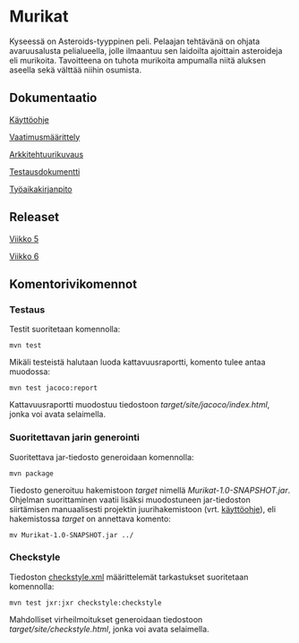 # Murikat

Kyseessä on Asteroids-tyyppinen peli. Pelaajan tehtävänä on ohjata avaruusalusta pelialueella, jolle ilmaantuu sen laidoilta ajoittain asteroideja eli murikoita. Tavoitteena on tuhota murikoita ampumalla niitä aluksen aseella sekä välttää niihin osumista.

## Dokumentaatio

[Käyttöohje](https://github.com/tkoukkar/ot-harjoitustyo/blob/master/dokumentaatio/kayttoohje.md)

[Vaatimusmäärittely](https://github.com/tkoukkar/ot-harjoitustyo/blob/master/dokumentaatio/vaatimusmaarittely.md)

[Arkkitehtuurikuvaus](https://github.com/tkoukkar/ot-harjoitustyo/blob/master/dokumentaatio/arkkitehtuuri.md)

[Testausdokumentti](https://github.com/tkoukkar/ot-harjoitustyo/blob/master/dokumentaatio/testausdokumentti.md)

[Työaikakirjanpito](https://github.com/tkoukkar/ot-harjoitustyo/blob/master/dokumentaatio/tyoaikakirjanpito.md)


## Releaset

[Viikko 5](https://github.com/tkoukkar/ot-harjoitustyo/releases/tag/viikko5)

[Viikko 6](https://github.com/tkoukkar/ot-harjoitustyo/releases/tag/viikko6)

## Komentorivikomennot

### Testaus

Testit suoritetaan komennolla:

`mvn test`

Mikäli testeistä halutaan luoda kattavuusraportti, komento tulee antaa muodossa:

`mvn test jacoco:report`

Kattavuusraportti muodostuu tiedostoon *target/site/jacoco/index.html*, jonka voi avata selaimella.

### Suoritettavan jarin generointi

Suoritettava jar-tiedosto generoidaan komennolla:

`mvn package`

Tiedosto generoituu hakemistoon *target* nimellä *Murikat-1.0-SNAPSHOT.jar*. Ohjelman suorittaminen vaatii lisäksi muodostuneen jar-tiedoston siirtämisen manuaalisesti projektin juurihakemistoon (vrt. [käyttöohje](https://github.com/tkoukkar/ot-harjoitustyo/blob/master/dokumentaatio/kayttoohje.md)), eli hakemistossa *target* on annettava komento:

`mv Murikat-1.0-SNAPSHOT.jar ../`

### Checkstyle

Tiedoston [checkstyle.xml](https://github.com/tkoukkar/ot-harjoitustyo/blob/master/Murikat/checkstyle.xml) määrittelemät tarkastukset suoritetaan komennolla:

`mvn test jxr:jxr checkstyle:checkstyle`

Mahdolliset virheilmoitukset generoidaan tiedostoon *target/site/checkstyle.html*, jonka voi avata selaimella.
